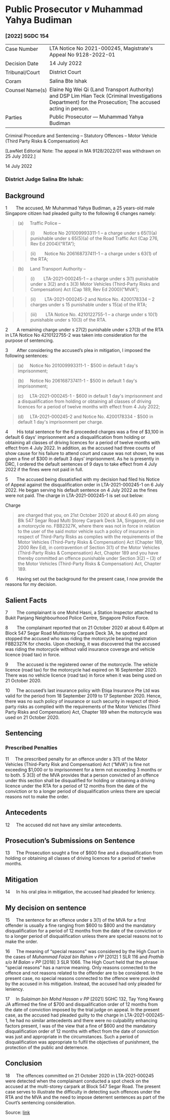 <style>.footnotes::before { content: "Footnotes:"; }</style>
# Public Prosecutor _v_ Muhammad Yahya Budiman  

### \[2022\] SGDC 154

<table id="info-table"><tbody><tr class="info-row"><td class="txt-label" style="padding: 4px 0px; white-space: nowrap" valign="top">Case Number</td><td class="txt-body">LTA Notice No 2021-000245, Magistrate's Appeal No 9128-2022-01</td></tr><tr class="info-row"><td class="txt-label" style="padding: 4px 0px; white-space: nowrap" valign="top">Decision Date</td><td class="txt-body">14 July 2022</td></tr><tr class="info-row"><td class="txt-label" style="padding: 4px 0px; white-space: nowrap" valign="top">Tribunal/Court</td><td class="txt-body">District Court</td></tr><tr class="info-row"><td class="txt-label" style="padding: 4px 0px; white-space: nowrap" valign="top">Coram</td><td class="txt-body">Salina Bte Ishak</td></tr><tr class="info-row"><td class="txt-label" style="padding: 4px 0px; white-space: nowrap" valign="top">Counsel Name(s)</td><td class="txt-body">Elaine Ng Wei Qi (Land Transport Authority) and DSP Lim Hian Teck (Criminal Investigations Department) for the Prosecution; The accused acting in person.</td></tr><tr class="info-row"><td class="txt-label" style="padding: 4px 0px; white-space: nowrap" valign="top">Parties</td><td class="txt-body">Public Prosecutor — Muhammad Yahya Budiman</td></tr></tbody></table>

Criminal Procedure and Sentencing – Statutory Offences – Motor Vehicle (Third Party Risks & Compensation) Act

\[LawNet Editorial Note: The appeal in MA 9128/2022/01 was withdrawn on 25 July 2022.\]

14 July 2022

### District Judge Salina Bte Ishak:

## Background

1       The accused, Mr Muhammad Yahya Budiman, a 25 years-old male Singapore citizen had pleaded guilty to the following 6 changes namely:

> (a)     Traffic Police –

>> (i)       Notice No 201009993311-1 – a charge under s 65(1)(a) punishable under s 65(5)(a) of the Road Traffic Act (Cap 276, Rev Ed 2004)(“RTA”);

>> (ii)       Notice No 206168737411-1 – a charge under s 63(1) of the RTA;

> (b)     Land Transport Authority –

>> (i)       LTA-2021-000245-1 – a charge under s 3(1) punishable under s 3(2) and s 3(3) Motor Vehicles (Third-Party Risks and Compensation) Act (Cap 189, Rev Ed 2000)(“MVA”);

>> (ii)       LTA-2021-000245-2 and Notice No. 4200178334 – 2 charges under s 15 punishable under s 15(a) of the RTA;

>> (iii)       LTA Notice No. 4210122755-1 – a charge under s 10(1) punishable under s 10(3) of the RTA.

2       A remaining charge under s 27(2) punishable under s 27(3) of the RTA in LTA Notice No 4210122755-2 was taken into consideration for the purpose of sentencing.

3       After considering the accused’s plea in mitigation, I imposed the following sentences:

> (a)     Notice No 201009993311-1 - $500 in default 1 day's imprisonment;

> (b)     Notice No 206168737411-1 - $500 in default 1 day's imprisonment;

> (c)     LTA-2021-000245-1 - $600 in default 1 day's imprisonment and a disqualification from holding or obtaining all classes of driving licences for a period of twelve months with effect from 4 July 2022;

> (d)     LTA-2021-000245-2 and Notice No. 4200178334 - $500 in default 1 day's imprisonment per charge.

4       His total sentence for the 6 proceeded charges was a fine of $3,100 in default 6 days' imprisonment and a disqualification from holding or obtaining all classes of driving licences for a period of twelve months with effect from 4 July 2022. In addition, as the accused had three counts of show cause for his failure to attend court and cause was not shown, he was given a fine of $300 in default 3 days’ imprisonment. As he is presently in DRC, I ordered the default sentences of 9 days to take effect from 4 July 2022 if the fines were not paid in full.

5       The accused being dissatisfied with my decision had filed his Notice of Appeal against the disqualification order in LTA-2021-000245-1 on 6 July 2022. He began serving his default sentence on 4 July 2022 as the fines were not paid. The charge in LTA-2021-000245-1 is set out below:

Charge

> are charged that you, on 21st October 2020 at about 6.40 pm along Blk 547 Segar Road Multi Storey Carpark Deck 3A, Singapore, did use a motorcycle no. FBB2327K, where there was not in force in relation to the user of the said motor vehicle such a policy of insurance in respect of Third-Party Risks as complies with the requirements of the Motor Vehicles (Third-Party Risks & Compensation) Act (Chapter 189, 2000 Rev Ed), in contravention of Section 3(1) of the Motor Vehicles (Third-Party Risks & Compensation) Act, Chapter 189 and you have thereby committed an offence punishable under Section 3(2) – (3) of the Motor Vehicles (Third-Party Risks & Compensation) Act, Chapter 189.

6       Having set out the background for the present case, I now provide the reasons for my decision.

## Salient Facts

7       The complainant is one Mohd Hasni, a Station Inspector attached to Bukit Panjang Neighbourhood Police Centre, Singapore Police Force.

8       The complainant reported that on 21 October 2020 at about 6.40pm at Block 547 Segar Road Multistorey Carpark Deck 3A, he spotted and stopped the accused who was riding the motorcycle bearing registration FBB2327K for checks. Upon checking, it was discovered that the accused was riding the motorcycle without valid insurance coverage and vehicle licence (road tax) in force.

9       The accused is the registered owner of the motorcycle. The vehicle licence (road tax) for the motorcycle had expired on 16 September 2020. There was no vehicle licence (road tax) in force when it was being used on 21 October 2020.

10     The accused’s last insurance policy with Etiqa Insurance Pte Ltd was valid for the period from 18 September 2019 to 17 September 2020. Hence, there was no such policy of insurance or such security in respect of third-party risks as complied with the requirements of the Motor Vehicles (Third Party Risks and Compensation) Act, Chapter 189 when the motorcycle was used on 21 October 2020.

## Sentencing

### Prescribed Penalties

11     The prescribed penalty for an offence under s 3(1) of the Motor Vehicles (Third-Party Risk and Compensation) Act (“MVA”) is fine not exceeding $1,000 or to imprisonment for a term not exceeding 3 months or to both. S 3(3) of the MVA provides that a person convicted of an offence under this section shall be disqualified for holding or obtaining a driving licence under the RTA for a period of 12 months from the date of the conviction or to a longer period of disqualification unless there are special reasons not to make the order.

## Antecedents

12     The accused did not have any similar antecedents.

## Prosecution’s Submissions on Sentence

13     The Prosecution sought a fine of $600 fine and a disqualification from holding or obtaining all classes of driving licences for a period of twelve months.

## Mitigation

14     In his oral plea in mitigation, the accused had pleaded for leniency.

## My decision on sentence

15     The sentence for an offence under s 3(1) of the MVA for a first offender is usually a fine ranging from $600 to $800 and the mandatory disqualification for a period of 12 months from the date of the conviction or to a longer period of disqualification unless there are special reasons not to make the order.

16     The meaning of “special reasons” was considered by the High Court in the cases of _Muhammad Faizal bin Rahim v PP_ <span class="citation">\[2012\] 1 SLR 116</span> and _Prathib s/o M Balan v PP_ <span class="citation">\[2018\] 3 SLR 1066</span>. The High Court held that the phrase “special reasons” has a narrow meaning. Only reasons connected to the offence and not reasons related to the offender are to be considered. In the present case, no special reasons connected to the offence were provided by the accused in his mitigation. Instead, the accused had only pleaded for leniency.

17     In _Sulaiman bin Mohd Hassan v PP_ <span class="citation">\[2021\] SGHC 132</span>, Tay Yong Kwang JA affirmed the fine of $700 and disqualification order of 12 months from the date of conviction imposed by the trial judge on appeal. In the present case, as the accused had pleaded guilty to the charge in LTA-2021-000245-1, he had no similar antecedents and there were no culpability enhancing factors present, I was of the view that a fine of $600 and the mandatory disqualification order of 12 months with effect from the date of conviction was just and appropriate in the circumstances. Such a period of disqualification was appropriate to fulfil the objectives of punishment, the protection of the public and deterrence.

## Conclusion

18     The offences committed on 21 October 2020 in LTA-2021-000245 were detected when the complainant conducted a spot check on the accused at the multi-storey carpark at Block 547 Segar Road. The present case serves to illustrate the difficulty in detecting such offences under the RTA and the MVA and the need to impose deterrent sentences as part of the Court’s sentencing consideration.


Source: [link](https://www.lawnet.sg:443/lawnet/web/lawnet/free-resources?p_p_id=freeresources_WAR_lawnet3baseportlet&p_p_lifecycle=1&p_p_state=normal&p_p_mode=view&_freeresources_WAR_lawnet3baseportlet_action=openContentPage&_freeresources_WAR_lawnet3baseportlet_docId=%2FJudgment%2F27738-SSP.xml)